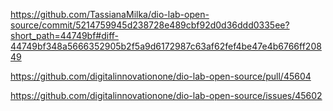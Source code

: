 





https://github.com/TassianaMilka/dio-lab-open-source/commit/5214759945d238728e489cbf92d0d36ddd0335ee?short_path=44749bf#diff-44749bf348a5666352905b2f5a9d6172987c63af62fef4be47e4b6766ff20849


https://github.com/digitalinnovationone/dio-lab-open-source/pull/45604


https://github.com/digitalinnovationone/dio-lab-open-source/issues/45602
